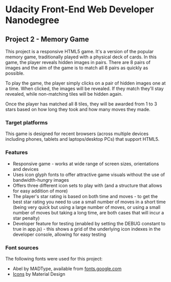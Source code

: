 # Udacity Front-End Web Developer Nanodegree
## Project 2 - Memory Game
This project is a responsive HTML5 game. It's a version of the popular memory game, traditionally played with a physical deck of cards. In this game, the player reveals hidden images in pairs. There are 8 pairs of images and the aim of the game is to match all 8 pairs as quickly as possible.

To play the game, the player simply clicks on a pair of hidden images one at a time. When clicked, the images will be revealed. If they match they'll stay revealed, while non-matching tiles will be hidden again.

Once the player has matched all 8 tiles, they will be awarded from 1 to 3 stars based on how long they took and how many moves they made.

### Target platforms
This game is designed for recent browsers (across multiple devices including phones, tablets and laptops/desktop PCs) that support HTML5.

### Features

- Responsive game - works at wide range of screen sizes, orientations and devices
- Uses icon glyph fonts to offer attractive game visuals without the use of bandwidth-hungry images
- Offers three different icon sets to play with (and a structure that allows for easy addition of more)
- The player's star rating is based on both time and moves - to get the best star rating you need to use a small number of moves in a short time (being very quick but using a large number of moves, or using a small number of moves but taking a long time, are both cases that will incur a star penalty)
- Developer feature for testing (enabled by setting the DEBUG constant to true in app.js) - this shows a grid of the underlying icon indexes in the developer console, allowing for easy testing

### Font sources
The following fonts were used for this project:
- Abel by MADType, available from [fonts.google.com](https://fonts.google.com/specimen/Abel)
- [Icons](https://material.io/tools/icons/?style=baseline) by Material Design
